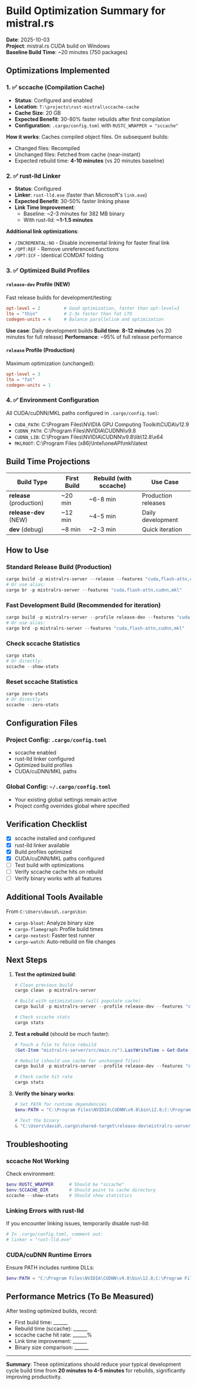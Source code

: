 # Build Optimization Summary for mistral.rs

**Date**: 2025-10-03\
**Project**: mistral.rs CUDA build on Windows\
**Baseline Build Time**: ~20 minutes (750 packages)

## Optimizations Implemented

### 1. ✅ sccache (Compilation Cache)

- **Status**: Configured and enabled
- **Location**: `T:\projects\rust-mistral\sccache-cache`
- **Cache Size**: 20 GB
- **Expected Benefit**: 30-80% faster rebuilds after first compilation
- **Configuration**: `.cargo/config.toml` with `RUSTC_WRAPPER = "sccache"`

**How it works**: Caches compiled object files. On subsequent builds:

- Changed files: Recompiled
- Unchanged files: Fetched from cache (near-instant)
- Expected rebuild time: **4-10 minutes** (vs 20 minutes baseline)

### 2. ✅ rust-lld Linker

- **Status**: Configured
- **Linker**: `rust-lld.exe` (faster than Microsoft's `link.exe`)
- **Expected Benefit**: 30-50% faster linking phase
- **Link Time Improvement**:
  - Baseline: ~2-3 minutes for 382 MB binary
  - With rust-lld: **~1-1.5 minutes**

**Additional link optimizations**:

- `/INCREMENTAL:NO` - Disable incremental linking for faster final link
- `/OPT:REF` - Remove unreferenced functions
- `/OPT:ICF` - Identical COMDAT folding

### 3. ✅ Optimized Build Profiles

#### `release-dev` Profile (NEW)

Fast release builds for development/testing:

```toml
opt-level = 2         # Good optimization, faster than opt-level=3
lto = "thin"          # 2-3x faster than fat LTO
codegen-units = 4     # Balance parallelism and optimization
```

**Use case**: Daily development builds
**Build time**: **8-12 minutes** (vs 20 minutes for full release)
**Performance**: ~95% of full release performance

#### `release` Profile (Production)

Maximum optimization (unchanged):

```toml
opt-level = 3
lto = "fat"
codegen-units = 1
```

### 4. ✅ Environment Configuration

All CUDA/cuDNN/MKL paths configured in `.cargo/config.toml`:

- `CUDA_PATH`: C:\\Program Files\\NVIDIA GPU Computing Toolkit\\CUDA\\v12.9
- `CUDNN_PATH`: C:\\Program Files\\NVIDIA\\CUDNN\\v9.8
- `CUDNN_LIB`: C:\\Program Files\\NVIDIA\\CUDNN\\v9.8\\lib\\12.8\\x64
- `MKLROOT`: C:\\Program Files (x86)\\Intel\\oneAPI\\mkl\\latest

## Build Time Projections

| Build Type               | First Build | Rebuild (with sccache) | Use Case            |
| ------------------------ | ----------- | ---------------------- | ------------------- |
| **release** (production) | ~20 min     | ~6-8 min               | Production releases |
| **release-dev** (NEW)    | ~12 min     | ~4-5 min               | Daily development   |
| **dev** (debug)          | ~8 min      | ~2-3 min               | Quick iteration     |

## How to Use

### Standard Release Build (Production)

```powershell
cargo build -p mistralrs-server --release --features "cuda,flash-attn,cudnn,mkl"
# Or use alias:
cargo br -p mistralrs-server --features "cuda,flash-attn,cudnn,mkl"
```

### Fast Development Build (Recommended for iteration)

```powershell
cargo build -p mistralrs-server --profile release-dev --features "cuda,flash-attn,cudnn,mkl"
# Or use alias:
cargo brd -p mistralrs-server --features "cuda,flash-attn,cudnn,mkl"
```

### Check sccache Statistics

```powershell
cargo stats
# Or directly:
sccache --show-stats
```

### Reset sccache Statistics

```powershell
cargo zero-stats
# Or directly:
sccache --zero-stats
```

## Configuration Files

### Project Config: `.cargo/config.toml`

- sccache enabled
- rust-lld linker configured
- Optimized build profiles
- CUDA/cuDNN/MKL paths

### Global Config: `~/.cargo/config.toml`

- Your existing global settings remain active
- Project config overrides global where specified

## Verification Checklist

- [x] sccache installed and configured
- [x] rust-lld linker available
- [x] Build profiles optimized
- [x] CUDA/cuDNN/MKL paths configured
- [ ] Test build with optimizations
- [ ] Verify sccache cache hits on rebuild
- [ ] Verify binary works with all features

## Additional Tools Available

From `C:\Users\david\.cargo\bin`:

- `cargo-bloat`: Analyze binary size
- `cargo-flamegraph`: Profile build times
- `cargo-nextest`: Faster test runner
- `cargo-watch`: Auto-rebuild on file changes

## Next Steps

1. **Test the optimized build**:

   ```powershell
   # Clean previous build
   cargo clean -p mistralrs-server

   # Build with optimizations (will populate cache)
   cargo build -p mistralrs-server --profile release-dev --features "cuda,flash-attn,cudnn,mkl"

   # Check sccache stats
   cargo stats
   ```

1. **Test a rebuild** (should be much faster):

   ```powershell
   # Touch a file to force rebuild
   (Get-Item "mistralrs-server/src/main.rs").LastWriteTime = Get-Date

   # Rebuild (should use cache for unchanged files)
   cargo build -p mistralrs-server --profile release-dev --features "cuda,flash-attn,cudnn,mkl"

   # Check cache hit rate
   cargo stats
   ```

1. **Verify the binary works**:

   ```powershell
   # Set PATH for runtime dependencies
   $env:PATH = "C:\Program Files\NVIDIA\CUDNN\v9.8\bin\12.8;C:\Program Files (x86)\Intel\oneAPI\2025.0\bin;$env:PATH"

   # Test the binary
   & "C:\Users\david\.cargo\shared-target\release-dev\mistralrs-server.exe" --version
   ```

## Troubleshooting

### sccache Not Working

Check environment:

```powershell
$env:RUSTC_WRAPPER      # Should be "sccache"
$env:SCCACHE_DIR        # Should point to cache directory
sccache --show-stats    # Should show statistics
```

### Linking Errors with rust-lld

If you encounter linking issues, temporarily disable rust-lld:

```toml
# In .cargo/config.toml, comment out:
# linker = "rust-lld.exe"
```

### CUDA/cuDNN Runtime Errors

Ensure PATH includes runtime DLLs:

```powershell
$env:PATH = "C:\Program Files\NVIDIA\CUDNN\v9.8\bin\12.8;C:\Program Files (x86)\Intel\oneAPI\2025.0\bin;$env:PATH"
```

## Performance Metrics (To Be Measured)

After testing optimized builds, record:

- First build time: \_\_\_\_\_\_
- Rebuild time (sccache): \_\_\_\_\_\_
- sccache cache hit rate: \_\_\_\_\_\_%
- Link time improvement: \_\_\_\_\_\_
- Binary size comparison: \_\_\_\_\_\_

______________________________________________________________________

**Summary**: These optimizations should reduce your typical development cycle build time from **20 minutes to 4-5 minutes** for rebuilds, significantly improving productivity.
